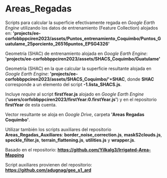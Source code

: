 # Areas_Regadas

Scripts para calcular la superficie efectivamente regada en _Google Earth Engine_ utilizando los datos de entrenamiento (Feature Collection) alojados en:
__'projects/ee-corfobbppciren2023/assets/Puntos_entrenamiento_Coquimbo/Puntos_Guatulame_25porciento_26516puntos_EPSG4326'__

Geometría (SHAC) de entrenamiento alojada en _Google Earth Engine_:
__'projects/ee-corfobbppciren2023/assets/SHACS_Coquimbo/Guatulame'__

Geometría (SHAC) en la que calcular la superficie resultante alojada en _Google Earth Engine_:
__'projects/ee-corfobbppciren2023/assets/SHACS_Coquimbo/'+SHAC__, 
donde __SHAC__ corresponde a un elemento del script __-1.lista_SHACS.js__.

Incluye _require_ al script __firstYear.js__ alojado en _Google Earth Engine_ (__'users/corfobbppciren2023/firstYear:0.firstYear.js'__) y en el repositorio __firstYear__ de esta cuenta.

Vector resultante se aloja en _Google Drive_, carpeta __'Areas Regadas Coquimbo'__.

Utilizar también los scripts auxiliares del repositorio __Areas_Regadas_Auxiliares__: __border_noise_correction.js__, __maskS2clouds.js__, __speckle_filter.js__, __terrain_flattening.js__, __utilities.js__ y __wrapper.js__.

Basado en el repositorio:
__https://github.com/Yilkalg3/Irrigated-Area-Mapping__

Script auxiliares provienen del repositorio:
__https://github.com/adugnag/gee_s1_ard__

